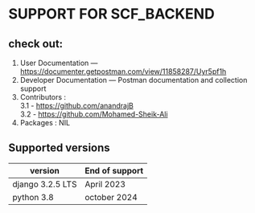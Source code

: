 # SUPPORT FOR SCF_BACKEND

## check out:

1. User Documentation — https://documenter.getpostman.com/view/11858287/Uyr5pf1h
2. Developer Documentation — Postman documentation and collection support
3. Contributors :\
    3.1 - https://github.com/anandrajB \
    3.2 -  https://github.com/Mohamed-Sheik-Ali
4. Packages : NIL


## Supported versions

| version  | End of support |
| ------------- | ------------- |
| django 3.2.5 LTS | April 2023 |
| python 3.8  | october 2024  |